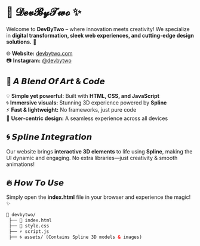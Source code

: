 # 🚀 𝓓𝓮𝓿𝓑𝔂𝓣𝔀𝓸 ✨  

Welcome to **DevByTwo** – where innovation meets creativity! We specialize in **digital transformation, sleek web experiences, and cutting-edge design solutions.** 🚀  

🌐 **Website:** [devbytwo.com](https://devby2.info)  
📷 **Instagram:** [@devbytwo](https://instagram.com/devbytwo)  

## 🎨 𝘼 𝘽𝙡𝙚𝙣𝙙 𝙊𝙛 𝘼𝙧𝙩 & 𝘾𝙤𝙙𝙚  

💡 **Simple yet powerful:** Built with **HTML, CSS, and JavaScript**  
🌀 **Immersive visuals:** Stunning 3D experience powered by **Spline**  
⚡ **Fast & lightweight:** No frameworks, just pure code  
🎯 **User-centric design:** A seamless experience across all devices  

## 🌀 𝙎𝙥𝙡𝙞𝙣𝙚 𝙄𝙣𝙩𝙚𝙜𝙧𝙖𝙩𝙞𝙤𝙣  

Our website brings **interactive 3D elements** to life using **Spline**, making the UI dynamic and engaging. No extra libraries—just creativity & smooth animations!  

## 🔥 𝙃𝙤𝙬 𝙏𝙤 𝙐𝙨𝙚  

Simply open the **index.html** file in your browser and experience the magic! ✨  

```html
📁 devbytwo/
 ├── 📄 index.html
 ├── 🎨 style.css
 ├── ⚡ script.js
 ├── 🌀 assets/ (Contains Spline 3D models & images)
